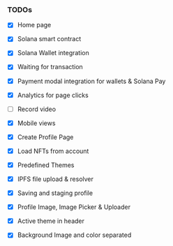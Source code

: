 ### TODOs

- [x] Home page
- [x] Solana smart contract
- [x] Solana Wallet integration
- [x] Waiting for transaction
- [x] Payment modal integration for wallets & Solana Pay
- [x] Analytics for page clicks
- [ ] Record video
- [x] Mobile views
- [x] Create Profile Page
- [x] Load NFTs from account

- [x] Predefined Themes
- [x] IPFS file upload & resolver
- [x] Saving and staging profile
- [x] Profile Image, Image Picker & Uploader
- [x] Active theme in header
- [x] Background Image and color separated
